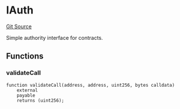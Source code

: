 # IAuth
[Git Source](https://github.com/NaniDAO/accounts/blob/fb62ae7d2c128e746e2f23d9357928dc2e00e7cf/src/ownership/Keys.sol)

Simple authority interface for contracts.


## Functions
### validateCall


```solidity
function validateCall(address, address, uint256, bytes calldata)
    external
    payable
    returns (uint256);
```

